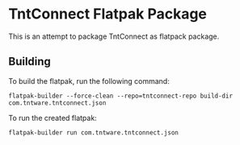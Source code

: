 # TntConnect Flatpak Package

This is an attempt to package TntConnect as flatpack package.

## Building

To build the flatpak, run the following command:

	flatpak-builder --force-clean --repo=tntconnect-repo build-dir com.tntware.tntconnect.json

To run the created flatpak:

	flatpak-builder run com.tntware.tntconnect.json
